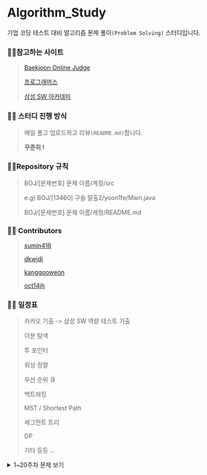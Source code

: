 # Algorithm_Study 

기업 코딩 테스트 대비 알고리즘 문제 풀이`(Problem Solving)` 스터디입니다.



### :family_man_girl:참고하는 사이트

> [Baekjoon Online Judge](https://www.acmicpc.net/)
>
> [프로그래머스](https://programmers.co.kr/)
>
> [삼성 SW 아카데미](https://swexpertacademy.com/)



### :family_man_girl: 스터디 진행 방식

>매일 풀고 업로드하고 리뷰`(README.md)`합니다.
>
>**꾸준히 !**



### :family_man_girl:Repository 규칙

>  BOJ/[문제번호] 문제 이름/계정/src
>
> e.g) BOJ/[13460] 구슬 탈출2/yoon1fe/Main.java
>
> BOJ/[문제번호] 문제 이름/계정/README.md



###  :family_man_girl: Contributors

> [sumin416](https://github.com/sumin416)
>
> [dkwjdi](https://github.com/dkwjdi)
>
> [kanggooweon](https://github.com/kanggooweon)
>
> [oct14jh](https://github.com/oct14jh)



### :family_man_girl: 일정표

>  카카오 기출 -> 삼성 SW 역량 테스트 기출 
>
> 이분 탐색
>
> 투 포인터
>
> 위상 정렬
>
> 우선 순위 큐
>
> 백트래킹
>
> MST / Shortest Path
>
> 세그먼트 트리
>
> DP
>
> 기타 등등 ...

<details>
  <summary>1~20주차 문제 보기</summary>

|                    |  월  |  화  |                              수                              |                              목                              |                              금                              |                              토                              |                              일                              |
| :----------------: | :--: | :--: | :----------------------------------------------------------: | :----------------------------------------------------------: | :----------------------------------------------------------: | :----------------------------------------------------------: | :----------------------------------------------------------: |
| 1주차(04.28~05.02) |      |      | [로또의 최고 순위와 최저 순위](https://programmers.co.kr/learn/courses/30/lessons/77484) | [다단계 칫솔 판매](https://programmers.co.kr/learn/courses/30/lessons/77486) | [합승 택시 요금]("https://programmers.co.kr/learn/courses/30/lessons/72413") | [광고 삽입]("https://programmers.co.kr/learn/courses/30/lessons/72414") | [카드 짝 맞추기]("https://programmers.co.kr/learn/courses/30/lessons/72415") |

### **모두 화이팅!!!**
